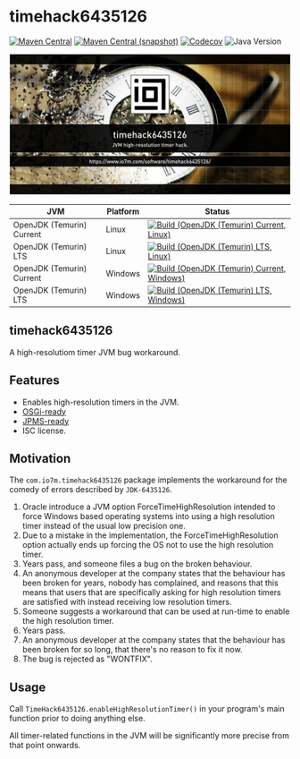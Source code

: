 timehack6435126
===

[![Maven Central](https://img.shields.io/maven-central/v/com.io7m.timehack6435126/com.io7m.timehack6435126.svg?style=flat-square)](http://search.maven.org/#search%7Cga%7C1%7Cg%3A%22com.io7m.timehack6435126%22)
[![Maven Central (snapshot)](https://img.shields.io/nexus/s/com.io7m.timehack6435126/com.io7m.timehack6435126?server=https%3A%2F%2Fs01.oss.sonatype.org&style=flat-square)](https://s01.oss.sonatype.org/content/repositories/snapshots/com/io7m/timehack6435126/)
[![Codecov](https://img.shields.io/codecov/c/github/io7m-com/timehack6435126.svg?style=flat-square)](https://codecov.io/gh/io7m-com/timehack6435126)
![Java Version](https://img.shields.io/badge/21-java?label=java&color=e6c35c)

![com.io7m.timehack6435126](./src/site/resources/timehack6435126.jpg?raw=true)

| JVM | Platform | Status |
|-----|----------|--------|
| OpenJDK (Temurin) Current | Linux | [![Build (OpenJDK (Temurin) Current, Linux)](https://img.shields.io/github/actions/workflow/status/io7m-com/timehack6435126/main.linux.temurin.current.yml)](https://www.github.com/io7m-com/timehack6435126/actions?query=workflow%3Amain.linux.temurin.current)|
| OpenJDK (Temurin) LTS | Linux | [![Build (OpenJDK (Temurin) LTS, Linux)](https://img.shields.io/github/actions/workflow/status/io7m-com/timehack6435126/main.linux.temurin.lts.yml)](https://www.github.com/io7m-com/timehack6435126/actions?query=workflow%3Amain.linux.temurin.lts)|
| OpenJDK (Temurin) Current | Windows | [![Build (OpenJDK (Temurin) Current, Windows)](https://img.shields.io/github/actions/workflow/status/io7m-com/timehack6435126/main.windows.temurin.current.yml)](https://www.github.com/io7m-com/timehack6435126/actions?query=workflow%3Amain.windows.temurin.current)|
| OpenJDK (Temurin) LTS | Windows | [![Build (OpenJDK (Temurin) LTS, Windows)](https://img.shields.io/github/actions/workflow/status/io7m-com/timehack6435126/main.windows.temurin.lts.yml)](https://www.github.com/io7m-com/timehack6435126/actions?query=workflow%3Amain.windows.temurin.lts)|

## timehack6435126

A high-resolutiom timer JVM bug workaround.

## Features

* Enables high-resolution timers in the JVM.
* [OSGi-ready](https://www.osgi.org/)
* [JPMS-ready](https://en.wikipedia.org/wiki/Java_Platform_Module_System)
* ISC license.

## Motivation

The `com.io7m.timehack6435126` package implements the workaround for the
comedy of errors described by `JDK-6435126`.

1. Oracle introduce a JVM option ForceTimeHighResolution intended to force
   Windows based operating systems into using a high resolution timer instead
   of the usual low precision one.
2. Due to a mistake in the implementation, the ForceTimeHighResolution option
   actually ends up forcing the OS not to use the high resolution timer.
3. Years pass, and someone files a bug on the broken behaviour.
4. An anonymous developer at the company states that the behaviour has been
   broken for years, nobody has complained, and reasons that this means that
   users that are specifically asking for high resolution timers are satisfied
   with instead receiving low resolution timers.
5. Someone suggests a workaround that can be used at run-time to enable the
   high resolution timer.
6. Years pass.
7. An anonymous developer at the company states that the behaviour has been
   broken for so long, that there's no reason to fix it now.
8. The bug is rejected as "WONTFIX".

## Usage

Call `TimeHack6435126.enableHighResolutionTimer()` in your program's main
function prior to doing anything else.

All timer-related functions in the JVM will be significantly more precise
from that point onwards.

